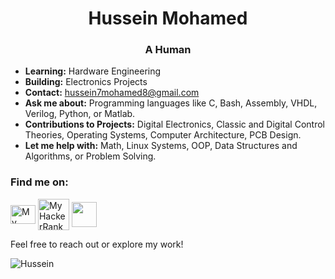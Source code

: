 <h1 align="center">Hussein Mohamed</h1>
<h3 align="center">A Human</h3>


- **Learning:** Hardware Engineering
- **Building:** Electronics Projects
- **Contact:** hussein7mohamed8@gmail.com
- **Ask me about:** Programming languages like C, Bash, Assembly, VHDL, Verilog, Python, or Matlab.
- **Contributions to Projects:** Digital Electronics, Classic and Digital Control Theories, Operating Systems, Computer Architecture, PCB Design.
- **Let me help with:** Math, Linux Systems, OOP, Data Structures and Algorithms, or Problem Solving.

<h3 align="left">Find me on:</h3>
<p align="left">
<a href="https://www.youtube.com/@hussein7m" target="blank"><img align="center" src="https://upload.wikimedia.org/wikipedia/commons/e/ef/Youtube_logo.png" alt="My yotube channel" height="30" width="40" /></a>
<a href="https://www.hackerrank.com/profile/hussein7mohamed8" target="blank"><img align="center" src="https://upload.wikimedia.org/wikipedia/commons/6/65/HackerRank_logo.png" alt="My HackerRank account" height="50" width="50" /></a>
<a href="https://www.linkedin.com/in/hussein-mohamed7/" target="blank"><img align="center" src="https://upload.wikimedia.org/wikipedia/commons/c/ca/LinkedIn_logo_initials.png" height="40" width="40" /></a>

Feel free to reach out or explore my work!

<p align="left"> <img src="https://komarev.com/ghpvc/?username=husseinMohamed7&label=Visitors&color=0e75b6&style=flat" alt="Hussein" /> </p>
